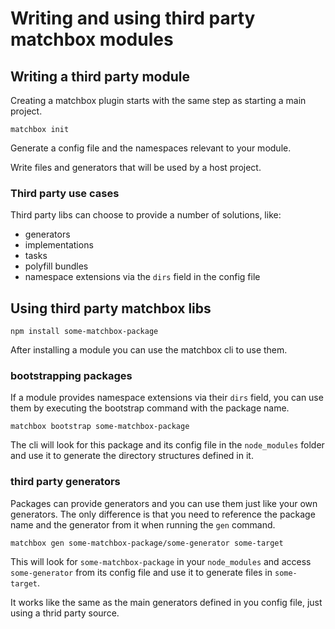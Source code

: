 Writing and using third party matchbox modules
==============================================

## Writing a third party module

Creating a matchbox plugin starts with the same step as starting a main project.

```cli
matchbox init
```

Generate a config file and the namespaces relevant to your module.

Write files and generators that will be used by a host project.

### Third party use cases

Third party libs can choose to provide a number of solutions, like:

  - generators
  - implementations
  - tasks
  - polyfill bundles
  - namespace extensions via the `dirs` field in the config file


## Using third party matchbox libs

```cli
npm install some-matchbox-package
```

After installing a module you can use the matchbox cli to use them.


### bootstrapping packages

If a module provides namespace extensions via their `dirs` field,
you can use them by executing the bootstrap command with the package name.

```cli
matchbox bootstrap some-matchbox-package
```

The cli will look for this package and its config file in the `node_modules` folder
and use it to generate the directory structures defined in it.


### third party generators

Packages can provide generators and you can use them just like your own generators.
The only difference is that you need to reference the package name and the generator from it when running the `gen` command.

```cli
matchbox gen some-matchbox-package/some-generator some-target
```

This will look for `some-matchbox-package` in your `node_modules` and access `some-generator` from its config file
and use it to generate files in `some-target`.

It works like the same as the main generators defined in you config file, just using a thrid party source.
